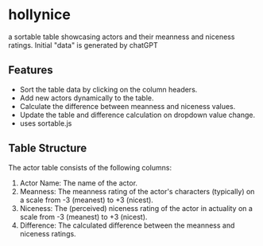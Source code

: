 # hollynice

a sortable table showcasing actors and their meanness and niceness ratings.
Initial "data" is generated by chatGPT

## Features

- Sort the table data by clicking on the column headers.
- Add new actors dynamically to the table.
- Calculate the difference between meanness and niceness values.
- Update the table and difference calculation on dropdown value change.
- uses sortable.js


## Table Structure

The actor table consists of the following columns:

1. Actor Name: The name of the actor.
2. Meanness: The meanness rating of the actor's characters (typically) on a scale from -3 (meanest) to +3 (nicest).
3. Niceness: The  (perceived) niceness rating of the actor in actuality on a scale from -3 (meanest) to +3 (nicest).
4. Difference: The calculated difference between the meanness and niceness ratings.

